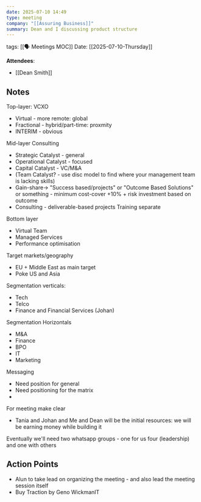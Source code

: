 ```yaml
---
date: 2025-07-10 14:49
type: meeting
company: "[[Assuring Business]]"
summary: Dean and I discussing product structure
---
```

tags: [[🗣️ Meetings MOC]]
Date: [[2025-07-10-Thursday]]

**Attendees**: 
- [[Dean Smith]]

## Notes


Top-layer: VCXO
- Virtual - more remote: global
- Fractional - hybrid/part-time: proxmity
- INTERIM - obvious

Mid-layer Consulting
 - Strategic Catalyst - general
 - Operational Catalyst - focused
 - Capital Catalyst - VC/M&A
 - (Team Catalyst? - use disc model to find where your management team is lacking skills)
 - Gain-share-> "Success based/projects" or "Outcome Based Solutions" or something - minimum cost-cover +10% + risk investment based on outcome
 - Consulting - deliverable-based projects
 Training separate

Bottom layer
- Virtual Team
- Managed Services
- Performance optimisation

Target markets/geography
- EU + Middle East as main target
- Poke US and Asia

Segmentation verticals:
 - Tech
 - Telco
 - Finance and Financial Services (Johan)

Segmentation Horizontals
- M&A
- Finance
- BPO
- IT
- Marketing

Messaging
- Need position for general
- Need positioning for the matrix
- 

For meeting make clear
- Tania and Johan and Me and Dean will be the initial resources: we will be earning money while building it

Eventually we'll need two whatsapp groups - one for us four (leadership) and one with others


## Action Points
- Alun to take lead on organizing the meeting - and also lead the meeting session itself
- Buy Traction by Geno WickmanIT

